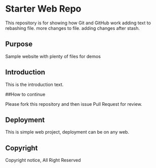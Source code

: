 # Starter Web Repo

This repository is for showing how Git and GitHub work
adding text to rebashing file. more changes to file.
adding changes after stash.

## Purpose

Sample website with plenty of files for demos

## Introduction
This is the introduction text.

##How to continue

Please fork this repository and then issue Pull Request for review.

## Deployment
This is simple web project, deployment can be on any web.

## Copyright

Copyright notice, All Right Reserved